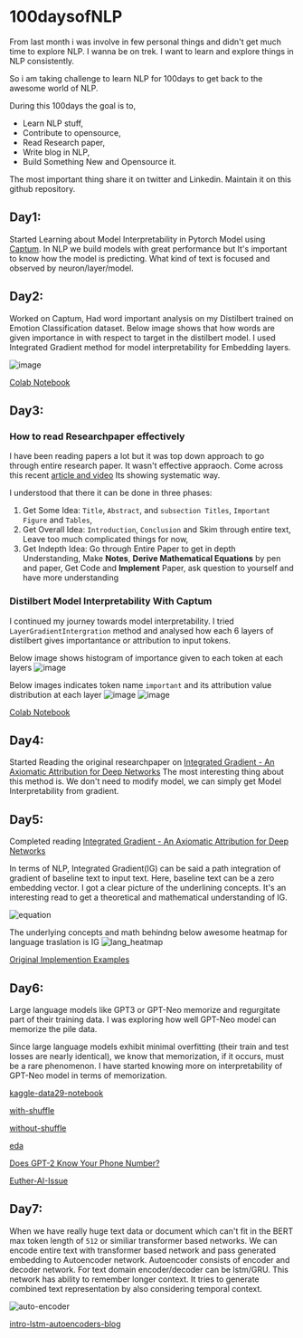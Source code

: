 # 100daysofNLP
From last month i was involve in few personal things and didn't get much time to explore NLP. I wanna be on trek. I want to learn and explore things in NLP consistently. 

So i am taking challenge to learn NLP for 100days to get back to the awesome world of NLP.

During this 100days the goal is to,
* Learn NLP stuff, 
* Contribute to opensource, 
* Read Research paper,  
* Write blog in NLP,
* Build Something New and Opensource it.

The most important thing share it on twitter and Linkedin. Maintain it on this github repository.

## Day1:

Started Learning about Model Interpretability in Pytorch Model using [Captum](https://github.com/pytorch/captum). In NLP we build models with great performance but It's important to know how the model is predicting. What kind of text is focused and observed by neuron/layer/model. 

## Day2:

Worked on Captum, Had word important analysis on my Distilbert trained on Emotion Classification dataset. Below image shows that how words are given importance in with respect to target in the distilbert model. I used Integrated Gradient method for model interpretability for Embedding layers.

![image](images/WordImportance.png)

[Colab Notebook](notebooks/Distilbert_Model_Interpretability_With_Captum.ipynb)

## Day3:

### How to read Researchpaper effectively
I have been reading papers a lot but it was top down approach to go through entire research paper. It wasn't effective appraoch.
Come across this recent [article and video](https://saiamrit.github.io/technical-blog/research/reading_papers/2021/07/31/read-papers.html) Its showing systematic way. 

I understood that there it can be done in three phases:
1. Get Some Idea: `Title`, `Abstract`, and `subsection Titles`, `Important Figure` and `Tables`,
2. Get Overall Idea: `Introduction`, `Conclusion` and Skim through entire text, Leave too much complicated things for now,
3. Get Indepth Idea: Go through Entire Paper to get in depth Understanding, Make **Notes**, **Derive Mathematical Equations** by pen and paper, Get Code and **Implement** Paper, ask question to yourself and have more understanding 


### Distilbert Model Interpretability With Captum
I continued my journey towards model interpretability. I tried `LayerGradientIntergration` method and analysed how each 6 layers of distilbert gives importantance or attribution to input tokens.

Below image shows histogram of importance given to each token at each layers
![image](images/heatmap_distilbert_layers.png)

Below images indicates token name `important` and its attribution value distribution at each layer
![image](images/importance_token_layerwise_attribution.png)
![image](images/distributional_char_of_attribution.png)

[Colab Notebook](notebooks/Distilbert_Model_Interpretability_With_Captum.ipynb)

## Day4:

Started Reading the original researchpaper on [Integrated Gradient - An Axiomatic Attribution for Deep Networks](https://arxiv.org/pdf/1703.01365.pdf) The most interesting thing about this method is. We don't need to modify model, we can simply get Model Interpretability from gradient. 

## Day5:

Completed reading [Integrated Gradient - An Axiomatic Attribution for Deep Networks](https://arxiv.org/pdf/1703.01365.pdf)

In terms of NLP, Integrated Gradient(IG) can be said a path integration of gradient of baseline text to input text. Here, baseline text can be a zero embedding vector. I got a clear picture of the underlining concepts. It's an interesting read to get a theoretical and mathematical understanding of IG.

![equation](images/ig.png)

The underlying concepts and math behindng below awesome heatmap for language traslation is IG
![lang_heatmap](images/language_translation.png)

[Original Implemention Examples](https://github.com/ankurtaly/Integrated-Gradients)

## Day6:

Large language models like GPT3 or GPT-Neo memorize and regurgitate part of their training data. I was exploring how well GPT-Neo model can memorize the pile data. 

Since large language models exhibit minimal overfitting (their train and test losses are nearly identical), we know that memorization, if it occurs, must be a rare phenomenon. I have started knowing more on interpretability of GPT-Neo model in terms of memorization.

[kaggle-data29-notebook](https://www.kaggle.com/usaiprashanth/gpt-1-3b-model)

[with-shuffle](https://github.com/uSaiPrashanth/eleutherai-experiments/blob/main/gpt-1.3b-model-with-shuffling.ipynb)

[without-shuffle](https://github.com/uSaiPrashanth/eleutherai-experiments/blob/main/gpt-1.3b-model-without-shuffling.ipynb)

[eda](https://www.kaggle.com/usaiprashanth/gpt-eda/data?select=results+%285%29)

[Does GPT-2 Know Your Phone Number?](https://bair.berkeley.edu/blog/2020/12/20/lmmem/)

[Euther-AI-Issue](https://github.com/EleutherAI/project-menu/issues/11)

## Day7:

When we have really huge text data or document which can't fit in the BERT max token length of `512` or similiar transformer based networks. We can encode entire text with transformer based network and pass generated embedding to Autoencoder network. Autoencoder consists of encoder and decoder network. For text domain encoder/decoder can be lstm/GRU. This network has ability to remember longer context. It tries to generate combined text representation by also considering temporal context.

![auto-encoder](images/taper.png)

[intro-lstm-autoencoders-blog](https://machinelearningmastery.com/lstm-autoencoders/#:~:text=Autoencoders%20in%20Keras-,What%20Are%20Autoencoders%3F,referred%20to%20as%20self%2Dsupervised.)

